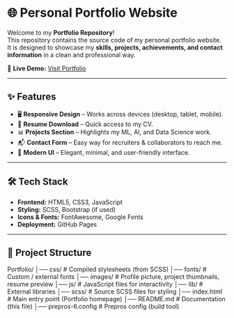 # 🌐 Personal Portfolio Website  

Welcome to my **Portfolio Repository**!  
This repository contains the source code of my personal portfolio website.  
It is designed to showcase my **skills, projects, achievements, and contact information** in a clean and professional way.  

🔗 **Live Demo:** [Visit Portfolio](https://himanshu63867.github.io/Portfolio/)  

---

## ✨ Features
- 🖥️ **Responsive Design** – Works across devices (desktop, tablet, mobile).  
- 📄 **Resume Download** – Quick access to my CV.  
- 📊 **Projects Section** – Highlights my ML, AI, and Data Science work.  
- 📬 **Contact Form** – Easy way for recruiters & collaborators to reach me.  
- 🎨 **Modern UI** – Elegant, minimal, and user-friendly interface.  

---

## 🛠️ Tech Stack
- **Frontend:** HTML5, CSS3, JavaScript  
- **Styling:** SCSS, Bootstrap (if used)  
- **Icons & Fonts:** FontAwesome, Google Fonts  
- **Deployment:** GitHub Pages  

---

## 📂 Project Structure

Portfolio/
│── css/ # Compiled stylesheets (from SCSS)
│── fonts/ # Custom / external fonts
│── images/ # Profile picture, project thumbnails, resume preview
│── js/ # JavaScript files for interactivity
│── lib/ # External libraries
│── scss/ # Source SCSS files for styling
│── index.html # Main entry point (Portfolio homepage)
│── README.md # Documentation (this file)
│── prepros-6.config # Prepros config (build tool)
